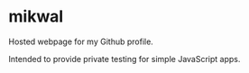 # mikwal

Hosted webpage for my Github profile.

Intended to provide private testing for simple JavaScript apps.